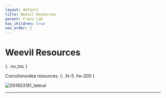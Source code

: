 ```yaml
---
layout: default
title: Weevil Resources
parent: Franz Lab
has_children: true
nav_order: 2
---
```


# Weevil Resources
{: .no_toc }

Curculionoidea resources. 
{: .fs-5 .fw-200 }

![001653181_lateral](https://github.com/user-attachments/assets/555c362c-766b-4eee-8012-034cd5c3960e)

---




